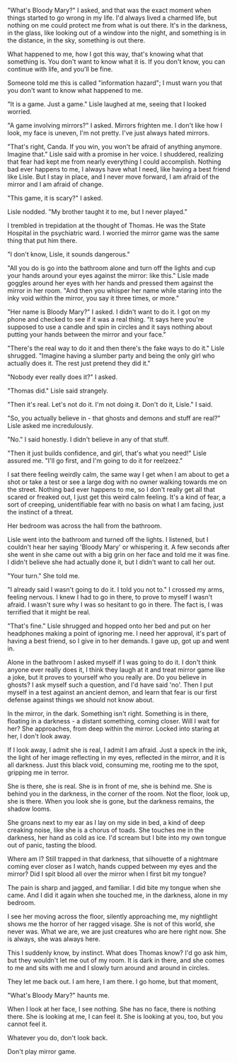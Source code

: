 "What's Bloody Mary?" I asked, and that was the exact moment when things started to go wrong in my life. I'd always lived a charmed life, but nothing on me could protect me from what is out there. It's in the darkness, in the glass, like looking out of a window into the night, and something is in the distance, in the sky, something is out there.

What happened to me, how I got this way, that's knowing what that something is. You don't want to know what it is. If you don't know, you can continue with life, and you'll be fine.

Someone told me this is called "information hazard"; I must warn you that you don't want to know what happened to me.

"It is a game. Just a game." Lisle laughed at me, seeing that I looked worried.

"A game involving mirrors?" I asked. Mirrors frighten me. I don't like how I look, my face is uneven, I'm not pretty. I've just always hated mirrors.

"That's right, Canda. If you win, you won't be afraid of anything anymore. Imagine that." Lisle said with a promise in her voice. I shuddered, realizing that fear had kept me from nearly everything I could accomplish. Nothing bad ever happens to me, I always have what I need, like having a best friend like Lisle. But I stay in place, and I never move forward, I am afraid of the mirror and I am afraid of change.

"This game, it is scary?" I asked.

Lisle nodded. "My brother taught it to me, but I never played."

I trembled in trepidation at the thought of Thomas. He was the State Hospital in the psychiatric ward. I worried the mirror game was the same thing that put him there.

"I don't know, Lisle, it sounds dangerous."

"All you do is go into the bathroom alone and turn off the lights and cup your hands around your eyes against the mirror: like this." Lisle made goggles around her eyes with her hands and pressed them against the mirror in her room. "And then you whisper her name while staring into the inky void within the mirror, you say it three times, or more."

"Her name is Bloody Mary?" I asked. I didn't want to do it. I got on my phone and checked to see if it was a real thing. "It says here you're supposed to use a candle and spin in circles and it says nothing about putting your hands between the mirror and your face."

"There's the real way to do it and then there's the fake ways to do it." Lisle shrugged. "Imagine having a slumber party and being the only girl who actually does it. The rest just pretend they did it."

"Nobody ever really does it?" I asked.

"Thomas did." Lisle said strangely.

"Then it's real. Let's not do it. I'm not doing it. Don't do it, Lisle." I said.

"So, you actually believe in - that ghosts and demons and stuff are real?" Lisle asked me incredulously.

"No." I said honestly. I didn't believe in any of that stuff.

"Then it just builds confidence, and girl, that's what you need!" Lisle assured me. "I'll go first, and I'm going to do it for reelzeez."

I sat there feeling weirdly calm, the same way I get when I am about to get a shot or take a test or see a large dog with no owner walking towards me on the street. Nothing bad ever happens to me, so I don't really get all that scared or freaked out, I just get this weird calm feeling. It's a kind of fear, a sort of creeping, unidentifiable fear with no basis on what I am facing, just the instinct of a threat.

Her bedroom was across the hall from the bathroom.

Lisle went into the bathroom and turned off the lights. I listened, but I couldn't hear her saying 'Bloody Mary' or whispering it. A few seconds after she went in she came out with a big grin on her face and told me it was fine. I didn't believe she had actually done it, but I didn't want to call her out.

"Your turn." She told me.

"I already said I wasn't going to do it. I told you not to." I crossed my arms, feeling nervous. I knew I had to go in there, to prove to myself I wasn't afraid. I wasn't sure why I was so hesitant to go in there. The fact is, I was terrified that it might be real.

"That's fine." Lisle shrugged and hopped onto her bed and put on her headphones making a point of ignoring me. I need her approval, it's part of having a best friend, so I give in to her demands. I gave up, got up and went in.

Alone in the bathroom I asked myself if I was going to do it. I don't think anyone ever really does it, I think they laugh at it and treat mirror game like a joke, but it proves to yourself who you really are. Do you believe in ghosts? I ask myself such a question, and I'd have said 'no'. Then I put myself in a test against an ancient demon, and learn that fear is our first defense against things we should not know about.

In the mirror, in the dark. Something isn't right. Something is in there, floating in a darkness - a distant something, coming closer. Will I wait for her? She approaches, from deep within the mirror. Locked into staring at her, I don't look away.

If I look away, I admit she is real, I admit I am afraid. Just a speck in the ink, the light of her image reflecting in my eyes, reflected in the mirror, and it is all darkness. Just this black void, consuming me, rooting me to the spot, gripping me in terror.

She is there, she is real. She is in front of me, she is behind me. She is behind you in the darkness, in the corner of the room. Not the floor, look up, she is there. When you look she is gone, but the darkness remains, the shadow looms.

She groans next to my ear as I lay on my side in bed, a kind of deep creaking noise, like she is a chorus of toads. She touches me in the darkness, her hand as cold as ice. I'd scream but I bite into my own tongue out of panic, tasting the blood.

Where am I? Still trapped in that darkness, that silhouette of a nightmare coming ever closer as I watch, hands cupped between my eyes and the mirror? Did I spit blood all over the mirror when I first bit my tongue?

The pain is sharp and jagged, and familiar. I did bite my tongue when she came. And I did it again when she touched me, in the darkness, alone in my bedroom.

I see her moving across the floor, silently approaching me, my nightlight shows me the horror of her ragged visage. She is not of this world, she never was. What we are, we are just creatures who are here right now. She is always, she was always here.

This I suddenly know, by instinct. What does Thomas know? I'd go ask him, but they wouldn't let me out of my room. It is dark in there, and she comes to me and sits with me and I slowly turn around and around in circles.

They let me back out. I am here, I am there. I go home, but that moment,

"What's Bloody Mary?" haunts me.

When I look at her face, I see nothing. She has no face, there is nothing there. She is looking at me, I can feel it. She is looking at you, too, but you cannot feel it.

Whatever you do, don't look back.

Don't play mirror game.
